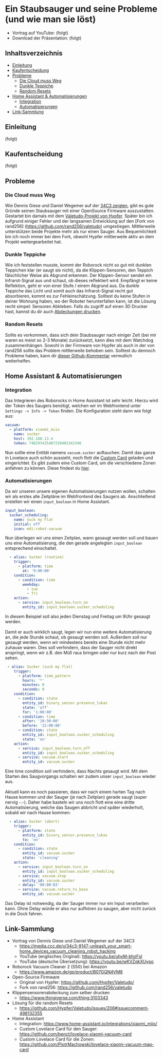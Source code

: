 # Ein Staubsauger und seine Probleme (und wie man sie löst)
- Vortrag auf YouTube: (folgt)
- Download der Präsentation: (folgt)

## Inhaltsverzeichnis
- [Einleitung](#einleitung)
- [Kaufentscheidung](#kaufentscheidung)
- [Probleme](#probleme)
  - [Die Cloud muss Weg](#die-cloud-muss-weg)
  - [Dunkle Teppiche](#dunkle-teppiche)
  - [Random Resets](#random-resets)
- [Home Assistant & Automatisierungen](#home-assistant--automatisierungen)
  - [Integration](#integration)
  - [Automatisierungen](#automatisierungen)
- [Link-Sammlung](#link-sammlung)

## Einleitung 
(folgt)

## Kaufentscheidung
(folgt)

## Probleme
### Die Cloud muss Weg
Wie Dennis Giese und Daniel Wegemer auf der [34C3 zeigten](https://media.ccc.de/v/34c3-9147-unleash_your_smart-home_devices_vacuum_cleaning_robot_hacking), gibt es gute Gründe seinen Staubsauger mit einer OpenSource
Firmware auszustatten. Gestartet bin damals mit dem [Valetudo-Projekt von Hypfer](https://github.com/Hypfer/Valetudo/). Später bin ich aufgrund einiger Fehler und der langsamen Entwicklung auf den [Fork von rand256] (https://github.com/rand256/valetudo) umgestiegen. Mittlerweile unterstützen beide Projekte mehr als nur einen Sauger. Aus Bequemlichkeit bin ich noch immer bei dem Fork, obwohl Hypfer mittlerweile aktiv an dem Projekt weitergearbeitet hat.

### Dunkle Teppiche
Wie ich feststellen musste, kommt der Roborock nicht so gut mit dunklen Teppichen klar (er saugt sie nicht), da die Klippen-Sensoren, den Teppich fälschlicher Weise als Abgrund erkennen. 
Der Klippen-Sensor sendet ein Infrarot-Signal aus und schaut, ob dieses reflektiert wird. Empfängt er keine Reflektion, geht er von einer Stufe / einem Abgrund aus.
Da dunkle Teppiche das Licht und somit auch das Infrarot-Signal recht gut absorbieren, kommt es zur Fehleinschätzung. 
Solltest du keine Stufen in deiner Wohnung haben, wo der Roboter herunterfallen kann, ist die Lösung recht simpel: Sensoren Abkleben.
Falls du zugriff auf einen 3D Drucker hast, kannst du dir auch [Abdeckungen drucken](https://www.thingiverse.com/thing:3103343). 

### Random Resets
Sollte es vorkommen, dass sich dein Staubsauger nach einiger Zeit (bei mir waren es meist so 2-3 Monate) zurücksetzt, kann dies mit dem Watchdog zusammenhängen.
Sowohl in der Firmware von Hypfer als auch in der von rand256 sollte das Problem mittlerweile behoben sein.
Solltest du dennoch Probleme haben, kann dir [dieser Github-Kommentar](https://github.com/Hypfer/Valetudo/issues/206#issuecomment-498132355) vermutlich weiterhelfen.

## Home Assistant & Automatisierungen 
### Integration
Das Integrieren des Roborocks in Home Assistant ist sehr leicht. Hierzu wird der Token des Saugers benötigt, welchen wir im Webfrontend unter
`Settings -> Info -> Token` finden. Die Konfiguration sieht dann wie folgt aus:
```yaml
vacuum:
  - platform: xiaomi_miio
    name: sucker
    host: 192.168.13.4
    token: 748293425487239402342346
```
Nun sollte eine Entität namens `vacuum.sucker` auftauchen. 
Damit das ganze in Lovelace auch schön aussieht, noch flott die [Custom Card](https://github.com/benct/lovelace-xiaomi-vacuum-card) geladen und eingerichtet.
Es gibt zudem eine Custom Card, um die verschiedene Zonen anfahren zu können. Diese findest du [hier](https://github.com/PiotrMachowski/lovelace-xiaomi-vacuum-map-card).

### Automatisierungen
Da wir unseren unsere eigenen Automatisierungen nutzen wollen, schalten wir als erstes alle Zeitpläne im Webfrontend des Saugers ab.
Anschließend erstellen wir einen `input_boolean` in Home Assistant.
```yaml
input_boolean:
  sucker_scheduling:
    name: Suck my Flat
    initial: off
    icon: mdi:robot-vacuum
```
Nun überlegen wir uns einen Zeitplan, wann gesaugt werden soll und bauen uns eine Automatisierung, die den gerade angelegten `input_boolean` entsprechend einschaltet.
```yaml
  - alias: Sucker (routine)
    trigger:
      - platform: time
        at: '9:00:00'
    condition:
      - condition: time
        weekday:
          - tue
          - fri
    action:
      - service: input_boolean.turn_on
        entity_id: input_boolean.sucker_scheduling
```
In diesem Beispiel soll also jeden Dienstag und Freitag um 9Uhr gesaugt werden.
<br><br>
Damit er auch wirklich saugt, legen wir nun eine weitere Automatisierung an, die jede Stunde schaut, ob gesaugt werden soll. 
Außerdem soll nur gesaugt werden, wenn wir mindestens bereits eine Stunde nicht mehr zuhause waren.
Dies soll verhindern, dass der Sauger nicht direkt anspringt, wenn wir z.B. den Müll raus bringen oder nur kurz nach der Post sehen.
```yaml
 - alias: Sucker (suck my flat)
    trigger:
      - platform: time_pattern
        hours: '*'
        minutes: 0
        seconds: 0
    condition:
      - condition: state
        entity_id: binary_sensor.presence_lukas
        state: 'off'
        for: '1:00:00'
      - condition: time
        after: '10:30:00'
        before: '22:00:00'
      - condition: state
        entity_id: input_boolean.sucker_scheduling
        state: 'on'
    action:
      - service: input_boolean.turn_off
        entity_id: input_boolean.sucker_scheduling
      - service: vacuum.start
        entity_id: vacuum.sucker
```
Eine time condition soll verhindern, dass Nachts gesaugt wird.
Mit dem Starten des Saugvorgangs schalten wir zudem unser `input_boolean` wieder aus.
<br><br>
Aktuell kann es noch passieren, dass wir nach einem harten Tag nach Hause kommen und der Sauger (je nach Zeitplan) gerade saugt (super nervig -.-).
Daher habe basteln wir uns noch flott eine eine dritte Automatisierung, welche das Saugen abbricht und später wiederholt, sobald wir nach Hause kommen:
```yaml
  - alias: Sucker (abort) 
    trigger:
      - platform: state
        entity_id: binary_sensor.presence_lukas
        to: 'on'
    condition:
      - condition: state
        entity_id: vacuum.sucker
        state: 'cleaning'
    action:
      - service: input_boolean.turn_on
        entity_id: input_boolean.sucker_scheduling
      - service: vacuum.stop
        entity_id: vacuum.sucker
      - delay: '00:00:03'
      - service: vacuum.return_to_base
        entity_id: vacuum.sucker
```
Das Delay ist notwendig, da der Sauger immer nur ein Input verarbeiten kann.
Ohne Delay würde er also nur aufhören zu saugen, aber nicht zurück in die Dock fahren.

## Link-Sammlung
- Vortrag von Dennis Giese und Daniel Wegemer auf der 34C3
  - https://media.ccc.de/v/34c3-9147-unleash_your_smart-home_devices_vacuum_cleaning_robot_hacking
  - YouTube (englisches Original): https://youtu.be/uhyM-bhzFsI
  - YouTube (deutsche Übersetzung): https://youtu.be/wKVZqkXUypo
- Roborock Vacuum Cleaner 2 (S50) bei Amazon
  - https://www.amazon.de/gp/product/B07GQN4VM8
- Open-Source Firmware
  - Original von Hypfer: https://github.com/Hypfer/Valetudo/
  - Fork von rand256: https://github.com/rand256/valetudo
- Klippensensorenabdeckung zum selber drucken
  - https://www.thingiverse.com/thing:3103343
- Lösung für die random Resets
  - https://github.com/Hypfer/Valetudo/issues/206#issuecomment-498132355
- Home Assistant
  - Integration: https://www.home-assistant.io/integrations/xiaomi_miio/
  - Custom Lovelace Card für den Sauger: https://github.com/benct/lovelace-xiaomi-vacuum-card
  - Custom Lovelace Card für die Zonen: https://github.com/PiotrMachowski/lovelace-xiaomi-vacuum-map-card
